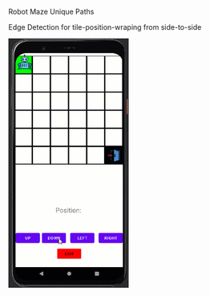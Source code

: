 Robot Maze Unique Paths</br>

Edge Detection for tile-position-wraping from side-to-side

<img src="RobotMaze.gif" width="240">
